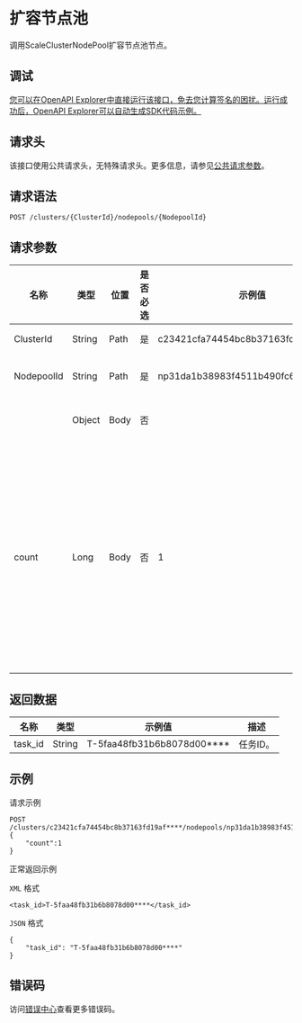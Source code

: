 # 扩容节点池

调用ScaleClusterNodePool扩容节点池节点。

## 调试

[您可以在OpenAPI Explorer中直接运行该接口，免去您计算签名的困扰。运行成功后，OpenAPI Explorer可以自动生成SDK代码示例。](https://api.aliyun.com/#product=CS&api=ScaleClusterNodePool&type=ROA&version=2015-12-15)

## 请求头

该接口使用公共请求头，无特殊请求头。更多信息，请参见[公共请求参数](~~167755~~)。

## 请求语法

```
POST /clusters/{ClusterId}/nodepools/{NodepoolId} 
```

## 请求参数

|名称|类型|位置|是否必选|示例值|描述|
|--|--|--|----|---|--|
|ClusterId|String|Path|是|c23421cfa74454bc8b37163fd19af\*\*\*\*|集群ID。 |
|NodepoolId|String|Path|是|np31da1b38983f4511b490fc62108a\*\*\*\*|节点池ID。 |
| |Object|Body|否| |请求体参数。 |
|count|Long|Body|否|1|扩容节点数量。受当前集群节点配额限制，单次操作最多扩容500个节点。 |

## 返回数据

|名称|类型|示例值|描述|
|--|--|---|--|
|task\_id|String|T-5faa48fb31b6b8078d00\*\*\*\*|任务ID。 |

## 示例

请求示例

```
POST /clusters/c23421cfa74454bc8b37163fd19af****/nodepools/np31da1b38983f4511b490fc62108a****
{
    "count":1
}
```

正常返回示例

`XML` 格式

```
<task_id>T-5faa48fb31b6b8078d00****</task_id>
```

`JSON` 格式

```
{
    "task_id": "T-5faa48fb31b6b8078d00****"
}
```

## 错误码

访问[错误中心](https://error-center.aliyun.com/status/product/CS)查看更多错误码。

